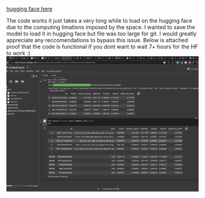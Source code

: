 [hugging face here](https://huggingface.co/spaces/thotranexe/toxicity)

The code works it just takes a very long while to load on the hugging face due to the computing limations imposed by the space. I wanted to save the model to load it in hugging face but file was too large for git. I would greatly appreciate any reccomendations to bypass this issue. Below is attached proof that the code is functional if you dont want to wait 7+ hours for the HF to work :)
![alt text](https://github.com/thotranexe/482-104-project/blob/milestone3/proog.png)
